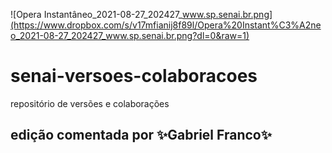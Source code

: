![Opera Instantâneo_2021-08-27_202427_www.sp.senai.br.png](https://www.dropbox.com/s/v17mfianij8f89l/Opera%20Instant%C3%A2neo_2021-08-27_202427_www.sp.senai.br.png?dl=0&raw=1)
# senai-versoes-colaboracoes
repositório de versões e colaborações
## edição comentada por ✨Gabriel Franco✨
